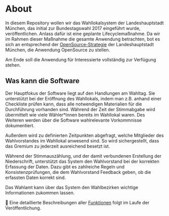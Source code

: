 # About

In diesem Repository wollen wir das Wahllokalsystem der Landeshauptstadt München, das initial zur Bundestagswahl 2017 eingeführt wurde,
veröffentlichen. Anlass dafür ist eine geplante Lifecyclemaßnahme. Da wir im Rahmen dieser Maßnahme die gesamte Anwendung betrachten,
bot es sich an entsprechend der [OpenSource-Strategie](https://opensource.muenchen.de/de/principles.html#rechtliche-und-politische-vorgaben)
der Landeshauptstadt München, die Anwendung OpenSource zu stellen.

Am Ende soll die Anwendung für Interessierte vollständig zur Verfügung stehen.

## Was kann die Software

Der Hauptfokus der Software liegt auf den Handlungen am Wahltag. Sie unterstützt bei der Eröffnung des Wahllokals, indem man z.B. anhand einer Checkliste
prüfen kann, dass alle notwendigen Materialien für die Durchführung vorhanden sind. Während der Zeit der Stimmabgabe wird übermittelt
wie viele Wähler\*Innen bereits im Wahllokal waren. Des Weiteren werden über die Software wahlrelevante Vorkommnisse dokumentiert.

Außerdem wird zu definierten Zeitpunkten abgefragt, welche Mitglieder des Wahlvorstandes im Wahllokal anwesend sind. So wird sichergestellt,
dass das Gremium zu jederzeit ausreichend besetzt ist.

Während der Stimmauszählung, und der damit verbundenen Erstellung der Niederschrift, unterstützt das System den Wahlvorstand bei der korrekten Erfassung der Daten.
Dazu gibt es zahlreiche Regeln und Konsistenzprüfungen, die dem Wahlvorstand Feedback geben, ob die erfassten Daten korrekt sind.

Das Wahlamt kann über das System den Wahlbezirken wichtige Informationen zukommen lassen.

🚧 Eine detaillierte Beschreibungen aller [Funktionen](/features/) folgt im Laufe der Veröffentlichung.